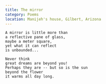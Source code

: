 ```yaml
---
title: The mirror
category: Poems
location: Manijeh's house, Gilbert, Arizona
---
```


    A mirror is little more than
    a reflective pane of glass,
    maybe a meter square,
    yet what it can reflect
    is unbounded...

    Never think
    great dreams are beyond you!
    Perhaps they are -- but so is the sun
    beyond the flower
    it warms all day long.


